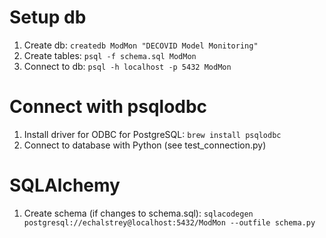 # Setup db

1. Create db: `createdb ModMon "DECOVID Model Monitoring"`
2. Create tables: `psql -f schema.sql ModMon`
3. Connect to db: `psql -h localhost -p 5432 ModMon`

# Connect with psqlodbc

1. Install driver for ODBC for PostgreSQL: `brew install psqlodbc`
2. Connect to database with Python (see test_connection.py)

# SQLAlchemy

1. Create schema (if changes to schema.sql): `sqlacodegen postgresql://echalstrey@localhost:5432/ModMon --outfile schema.py`
